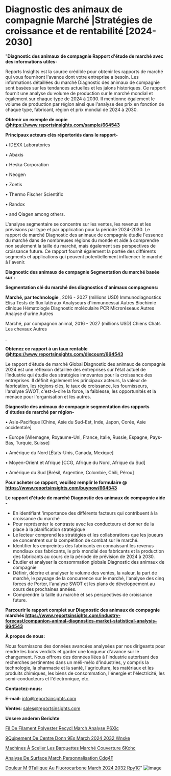 # Diagnostic des animaux de compagnie Marché |Stratégies de croissance et de rentabilité [2024-2030]

"<strong>Diagnostic des animaux de compagnie Rapport d'étude de marché avec des informations utiles-</strong>

Reports Insights est la source crédible pour obtenir les rapports de marché qui vous fourniront l'avance dont votre entreprise a besoin. Les informations détaillées du marché Diagnostic des animaux de compagnie sont basées sur les tendances actuelles et les jalons historiques. Ce rapport fournit une analyse du volume de production sur le marché mondial et également sur chaque type de 2024 à 2030. Il mentionne également le volume de production par région ainsi que l'analyse des prix en fonction de chaque type, fabricant, région et prix mondial de 2024 à 2030.

<strong><b>Obtenir un exemple de copie @</b></strong><a href=https://www.reportsinsights.com/sample/664543><strong><b>https://www.reportsinsights.com/sample/664543</b></strong></a>

<b>Principaux acteurs clés répertoriés dans le rapport-</b>

<b> </b>• IDEXX Laboratories

• Abaxis

• Heska Corporation

• Neogen

• Zoetis

• Thermo Fischer Scientific

• Randox

• and Qiagen among others.

L'analyse segmentaire se concentre sur les ventes, les revenus et les prévisions par type et par application pour la période 2024-2030. Le rapport de marché Diagnostic des animaux de compagnie étudie l'essence du marché dans de nombreuses régions du monde et aide à comprendre non seulement la taille du marché, mais également ses perspectives de croissance future. Ce rapport fournit également la portée des différents segments et applications qui peuvent potentiellement influencer le marché à l'avenir.

<strong>Diagnostic des animaux de compagnie Segmentation du marché basée sur :</strong>

<strong> Segmentation clé du marché des diagnostics d'animaux compagnons: </strong>

<strong> Marché, par technologie </strong>, 2016 - 2027 (millions USD)
Immunodiagnostics
Elisa
Tests de flux latéraux
Analyseurs d'immunoessai
Autres
Biochimie clinique
Hématologie
Diagnostic moléculaire
PCR
Microréseaux
Autres
Analyse d'urine
Autres

Marché, par compagnon animal, 2016 - 2027 (millions USD)
Chiens
Chats
Les chevaux
Autres

.

<strong><b>Obtenez ce rapport à un taux rentable @</b></strong><a href=https://www.reportsinsights.com/discount/664543><strong><b>https://www.reportsinsights.com/discount/664543</b></strong></a>

Le rapport d’étude de marché Global Diagnostic des animaux de compagnie 2024 est une réflexion détaillée des entreprises sur l’état actuel de l’industrie qui étudie des stratégies innovantes pour la croissance des entreprises. Il définit également les principaux acteurs, la valeur de fabrication, les régions clés, le taux de croissance, les fournisseurs, l'analyse SWOT, c'est-à-dire la force, la faiblesse, les opportunités et la menace pour l'organisation et les autres.

<strong>Diagnostic des animaux de compagnie segmentation des rapports d'études de marché par région-</strong>

• Asie-Pacifique [Chine, Asie du Sud-Est, Inde, Japon, Corée, Asie occidentale]

• Europe [Allemagne, Royaume-Uni, France, Italie, Russie, Espagne, Pays-Bas, Turquie, Suisse]

• Amérique du Nord [États-Unis, Canada, Mexique]

• Moyen-Orient et Afrique [CCG, Afrique du Nord, Afrique du Sud]

• Amérique du Sud [Brésil, Argentine, Colombie, Chili, Pérou]

<strong>Pour acheter ce rapport, veuillez remplir le formulaire @   <a href=https://www.reportsinsights.com/buynow/664543>https://www.reportsinsights.com/buynow/664543</a></strong>

<strong>Le rapport d'étude de marché Diagnostic des animaux de compagnie aide -</strong>
<ul>
  <li>En identifiant 'importance des différents facteurs qui contribuent à la croissance du marché</li>
  <li>Pour représenter le contraste avec les conducteurs et donner de la place à la planification stratégique</li>
  <li>Le lecteur comprend les stratégies et les collaborations que les joueurs se concentrent sur la compétition de combat sur le marché.</li>
  <li>Identifier les empreintes des fabricants en connaissant les revenus mondiaux des fabricants, le prix mondial des fabricants et la production des fabricants au cours de la période de prévision de 2024 à 2030.</li>
  <li>Étudier et analyser la consommation globale Diagnostic des animaux de compagnie</li>
  <li>Définir, décrire et analyser le volume des ventes, la valeur, la part de marché, le paysage de la concurrence sur le marché, l'analyse des cinq forces de Porter, l'analyse SWOT et les plans de développement au cours des prochaines années.</li>
  <li>Comprendre la taille du marché et ses perspectives de croissance future.</li>
</ul>

<strong>Parcourir le rapport complet sur Diagnostic des animaux de compagnie marchés <a href=https://www.reportsinsights.com/industry-forecast/companion-animal-diagnostics-market-statistical-analysis-664543>https://www.reportsinsights.com/industry-forecast/companion-animal-diagnostics-market-statistical-analysis-664543</a></strong>

<strong>À propos de nous:</strong>

Nous fournissons des données avancées analysées par nos dirigeants pour rendre les bons verdicts et garder une longueur d'avance sur le changement. Nous offrons des données liées à l'industrie autorisant des recherches pertinentes dans un méli-mélo d'industries, y compris la technologie, la pharmacie et la santé, l'agriculture, les matériaux et les produits chimiques, les biens de consommation, l'énergie et l'électricité, les semi-conducteurs et l'électronique, etc.

<strong>Contactez-nous:</strong>

<strong>E-mail:</strong> <a href=mailto:info@reportsinsights.com>info@reportsinsights.com</a>

<strong>Ventes</strong>: <a href=mailto:sales@reportsinsights.com>sales@reportsinsights.com</a>

<strong>Unsere anderen Berichte</strong>

<a href=https://www.linkedin.com/pulse/fil-de-filament-polyester-recycl%C3%A9-march%C3%A9-analyse-p6xlc/>Fil De Filament Polyester Recycl March Analyse P6Xlc</a>

<a href=https://www.linkedin.com/pulse/%C3%A9quipement-de-centre-donn%C3%A9es-march%C3%A9-2024-2032-wnxke/> 9Quipement De Centre Donn 9Es March 2024 2032 Wnxke</a>

<a href=https://www.linkedin.com/pulse/machines-à-sceller-les-barquettes-marché-couverture-6kohc/>Machines À Sceller Les Barquettes Marché Couverture 6Kohc</a>

<a href=https://www.linkedin.com/pulse/analyse-de-surface-march%C3%A9-personnalisation-cdg4f/>Analyse De Surface March Personnalisation Cdg4F</a>

<a href=https://www.linkedin.com/pulse/douleur-m%C3%A9tallique-au-fluorocarbone-march%C3%A9-2024-2032-rpy1c/>Douleur M 9Tallique Au Fluorocarbone March 2024 2032 Rpy1C</a>"
![image](https://github.com/daminid12/RImarketdynamics/assets/158430485/6e064826-795e-4c2f-86a0-4088bba2238e)
